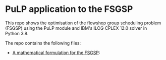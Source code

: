 # PuLP application to the FSGSP

This repo shows the optimisation of the flowshop group scheduling problem (FSGSP) using the PuLP module and IBM's ILOG CPLEX 12.0 solver in Python 3.8.

The repo contains the following files:

* [A mathematical formulation for the FSGSP](): 
